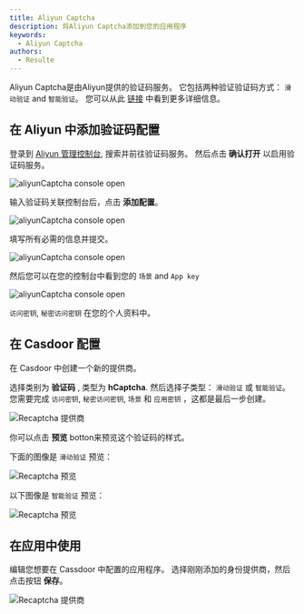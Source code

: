 ```yaml
---
title: Aliyun Captcha
description: 将Aliyun Captcha添加到您的应用程序
keywords:
  - Aliyun Captcha
authors:
  - Resulte
---
```


Aliyun Captcha是由Aliyun提供的验证码服务。 它包括两种验证验证码方式：  `滑动验证` and `智能验证`。 您可以从此 [链接](https://help.aliyun.com/product/28308.html) 中看到更多详细信息。

## 在 Aliyun 中添加验证码配置

登录到 [Aliyun 管理控制台](https://account.aliyun.com/), 搜索并前往验证码服务。 然后点击 **确认打开** 以启用验证码服务。

![aliyunCaptcha console open](/img/providers/captcha/aliyunCaptcha_console_open.png)

输入验证码关联控制台后，点击 **添加配置**。

![aliyunCaptcha console open](/img/providers/captcha/aliyunCaptcha_console_add.png)

填写所有必需的信息并提交。

![aliyunCaptcha console open](/img/providers/captcha/aliyunCaptcha_console_add_form.png)

然后您可以在您的控制台中看到您的  `场景` and `App key`

![aliyunCaptcha console open](/img/providers/captcha/aliyunCaptcha_console_info.png)

`访问密钥`, `秘密访问密钥` 在您的个人资料中。

## 在 Casdoor 配置

在 Casdoor 中创建一个新的提供商。

选择类别为  **验证码** , 类型为  **hCaptcha**. 然后选择子类型： `滑动验证` 或 `智能验证`。 您需要完成 `访问密钥`, `秘密访问密钥`, `场景` 和 `应用密钥` ，这都是最后一步创建。

![Recaptcha 提供商](/img/providers/captcha/aliyunCaptcha_provider.png)

你可以点击 **预览** botton来预览这个验证码的样式。

下面的图像是 `滑动验证` 预览：

![Recaptcha 预览](/img/providers/captcha/aliyunCaptcha_nc_preview.png)

以下图像是 `智能验证` 预览：

![Recaptcha 预览](/img/providers/captcha/aliyunCaptcha_ic_preview.png)

## 在应用中使用

编辑您想要在 Cassdoor 中配置的应用程序。 选择刚刚添加的身份提供商，然后点击按钮 **保存**。

![Recaptcha 提供商](/img/providers/captcha/aliyunCaptcha_provider_app.png)

